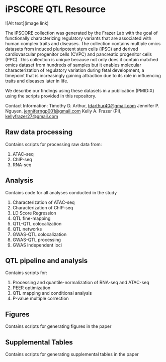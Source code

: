 # iPSCORE QTL Resource

![Alt text](image link)

The iPSCORE collection was generated by the Frazer Lab with the goal of functionally characterizing regulatory variants that are associated with human complex traits and diseases. The collection contains multiple omics datasets from induced pluripotent stem cells (iPSC) and derived cardiovascular progenitor cells (CVPC) and pancreatic progenitor cells (PPC). This collection is unique because not only does it contain matched omics dataset from hundreds of samples but it enables molecular characterization of regulatory variation during fetal development, a timepoint that is increasingly gaining attraction due to its role in influencing traits and diseases later in life. 

We describe our findings using these datasets in a publication (PMID:X) using the scripts provided in this repository. 

Contact Information:
Timothy D. Arthur, tdarthur40@gmail.com
Jennifer P. Nguyen, jenniferngp001@gmail.com
Kelly A. Frazer (PI), kellyfrazer27@gmail.com 

## Raw data processing
Contains scripts for processing raw data from:
1. ATAC-seq
2. ChIP-seq
3. RNA-seq
   
## Analysis
Contains code for all analyses conducted in the study
1. Characterization of ATAC-seq 
2. Characterization of ChIP-seq
3. LD Score Regression 
4. QTL fine-mapping
5. QTL-QTL colocalization
6. QTL networks
7. GWAS-QTL colocalization
8. GWAS-QTL processing
9. GWAS independent loci

## QTL pipeline and analysis
Contains scripts for:
1. Processing and quantile-normalization of RNA-seq and ATAC-seq
2. PEER optimization
3. QTL mapping and conditional analysis
4. P-value multiple correction

## Figures
Contains scripts for generating figures in the paper

## Supplemental Tables
Contains scripts for generating supplemental tables in the paper

